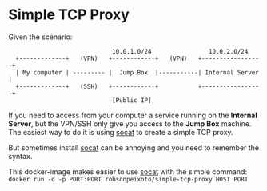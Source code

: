 # Simple TCP Proxy

Given the scenario:


```
                             10.0.1.0/24                10.0.2.0/24
  +-------------+   (VPN)   +------------+   (VPN)   +-----------------+
  | My computer | --------- |  Jump Box  |-----------| Internal Server |
  +-------------+   (SSH)   +------------+           +-----------------+
                             [Public IP]
```

If you need to access from your computer a service running on the **Internal Server**,
but the VPN/SSH only give you access to the **Jump Box** machine. The easiest way to do
it is using [socat](http://www.dest-unreach.org/socat/) to create a simple TCP proxy.

But sometimes install [socat](http://www.dest-unreach.org/socat/) can be annoying and
you need to remember the syntax.

This docker-image makes easier to use [socat](http://www.dest-unreach.org/socat/)
with the simple command: `docker run -d -p PORT:PORT robsonpeixoto/simple-tcp-proxy HOST PORT`
